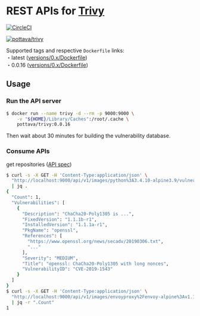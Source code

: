 # REST APIs for [Trivy](https://github.com/knqyf263/trivy)

[![CircleCI](https://circleci.com/gh/pottava/trivy-restapi.svg?style=svg)](https://circleci.com/gh/pottava/trivy-restapi)

[![pottava/trivy](http://dockeri.co/image/pottava/trivy)](https://hub.docker.com/r/pottava/trivy/)

Supported tags and respective `Dockerfile` links:  
・latest ([versions/0.x/Dockerfile](https://github.com/pottava/trivy-restapi/blob/master/versions/0.x/Dockerfile))  
・0.0.16 ([versions/0.x/Dockerfile](https://github.com/pottava/trivy-restapi/blob/master/versions/0.x/Dockerfile))  

## Usage

### Run the API server

```bash
$ docker run --name trivy -d --rm -p 9000:9000 \
    -v "${HOME}/Library/Caches":/root/.cache \
    pottava/trivy:0.0.16
```

Then wait about 30 minutes for building the vulnerability database.

### Consume APIs

get repositories ([API spec](https://raw.githubusercontent.com/pottava/trivy-restapi/master/spec.yaml))

```bash
$ curl -s -X GET -H 'Content-Type:application/json' \
  "http://localhost:9000/api/v1/images/python%3A3.4.10-alpine3.9/vulnerabilities" \
  | jq .
{
  "Count": 1,
  "Vulnerabilities": [
    {
      "Description": "ChaCha20-Poly1305 is ...",
      "FixedVersion": "1.1.1b-r1",
      "InstalledVersion": "1.1.1a-r1",
      "PkgName": "openssl",
      "References": [
        "https://www.openssl.org/news/secadv/20190306.txt",
        "..."
      ],
      "Severity": "MEDIUM",
      "Title": "openssl: ChaCha20-Poly1305 with long nonces",
      "VulnerabilityID": "CVE-2019-1543"
    }
  ]
}
$ curl -s -X GET -H 'Content-Type:application/json' \
  "http://localhost:9000/api/v1/images/envoyproxy%2Fenvoy-alpine%3Av1.10.0/vulnerabilities?skip-update=yes" \
  | jq -r ".Count"
1
```
